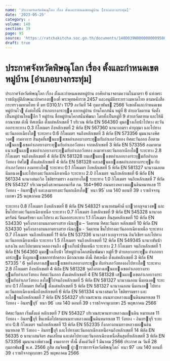 ```yaml
---
name: 'ประกาศจังหวัดพิษณุโลก เรื่อง ตั้งและกำหนดเขตหมู่บ้าน [อำเภอบางกระทุ่ม]'
date: '2023-05-25'
category: ง
volume: 140
section: 39
page: 95
source: 'https://ratchakitcha.soc.go.th/documents/140D039N0000000009500.pdf'
draft: true
---
```


# ประกาศจังหวัดพิษณุโลก เรื่อง ตั้งและกำหนดเขตหมู่บ้าน [อำเภอบางกระทุ่ม]

ประกาศจังหวัดพิษณุโลก เรื่อง ตั้งและกําหนดเขตหมู่บ้าน อาศัยอํานาจตามความในมาตรา 6 แห่งพระราชบัญญัติลักษณะปกครองทองที่ พระพุทธศักราช 2457 และอนุมัติกระทรวงมหาดไทย ตามหนังสือกระทรวงมหาดไทย ที่ มท 0310.1/ว 1179 ลงวันที่ 14 กุมภาพันธ 2566 จึงขอตั้งและกําหนดเขตหมู่บ้านไว ดังต่อไปนี้ อําเภอบางกระทุม แยกหมู่บ้าน บ้านโคกสนั่น หมู่ที่ 8 ตําบลวัดตายม จัดตั้งเป็นหมู่บ้านใหมอีก 1 หมู่บ้าน ชื่อหมู่บ้านโคกสนั่นพัฒนา โดยตั้งเป็นหมู่ที่ 9 ตําบลวัดตายม และให้มีอาณาเขต ดังนี้ ทิศเหนือ ตั้งแต่หลักเขตที่ 1 บริเวณ พิกัด EN 564360 มุมอางเก็บน้ําไปทาง ตะวันออกระยะทาง 0.3 กิโลเมตร ถึงหลักเขตที่ 2 พิกัด EN 567360 นานางอมรา คําบุญมา และไปทางตะวันออกเฉียงใต ระยะทาง 0.6 กิโลเมตร จนถึงหลักเขตที่ 3 พิกัด EN 573356 มุมนานางพิศวงศ งามอาการ สิ้นสุดที่เสนแบงเขตอําเภอบางกระทุมกับอําเภอวังทอง ทิศตะวันออก ถือตามเสนแบงเขตอําเภอบางกระทุมกับอําเภอวังทอง จากหลักเขตที่ 3 พิกัด EN 573356 ลงมาตามแนวเสนแบงเขตอําเภอบางกระทุมกับอําเภอวังทอง ลงมาทางตะวันออกเฉียงใต ระยะทาง 2.8 กิโลเมตร จนถึงหลักเขตที่ 4 พิกัด EN 581328 บนเสนแบงเขตอําเภอบางกระทุมกับอําเภอวังทอง ทิศใต ตั้งแต่หลักเขตที่ 4 พิกัด EN 581328 และเสนแบงเขตอําเภอบางกระทุม กับอําเภอวังทอง ลงมาทางใต ระยะทาง 0.1 กิโลเมตร ถึงหลักเขตที่ 5 พิกัด EN 581327 นานางฉลอม นิ่มอนงคและไปทางตะวันตกเฉียงเหนือ ระยะทาง 2.0 กิโลเมตร จนถึงหลักเขตที่ 6 พิกัด EN 561334 นานางสมถวิล โชติธรรมธรา ลงมาทางใต ระยะทาง 1.0 กิโลเมตร จนถึงหลักเขตที่ 7 พิกัด EN 554327 บริเวณจุดกึ่งสะพานคอนกรีต กม. 184+960 ถนนทางหลวงแผนดินหมายเลข 11 วังทอง - อินทรบุรี และลงมาทางตะวันตกเฉียงใต ้ หนา 95 ่ เลม 140 ตอนที่ 39 ง ราชกิจจานุเบกษา 25 พฤษภาคม 2566

ระยะทาง 0.8 กิโลเมตร ถึงหลักเขตที่ 8 พิกัด EN 548321 นานายสมศักดิ์ แกวกาญจนวงษ และขึ้นไปทางตะวันตกเฉียงเหนือ ระยะทาง 0.7 กิโลเมตร ถึงหลักเขตที่ 9 พิกัด EN 545328 นานางอมรรัตน์ รัตนศรัทธา และไปทาง ตะวันออกระยะทาง 1.1 กิโลเมตร สิ้นสุดหลักเขตที่ 10 พิกัด EN 534330 จุดกึ่งกลางถนนลาดยางสาย เนินกุม – วัดตายม ทิศตะวันตก หลักเขตที่ 10 พิกัด EN 534330 จุดกึ่งกลางถนนลาดยางสาย เนินกุม - วัดตายม ขึ้นไปทางตะวันออกเฉียงเหนือ ระยะทาง 0.7 กิโลเมตร จนถึงหลักเขตที่ 11 พิกัด EN 537336 นานางสาวเบญจวรรณ อินวิเชียร และไปทางตะวันออกเฉียงเหนือ ระยะทาง 1.5 กิโลเมตร จนถึงหลักเขตที่ 12 พิกัด EN 549345 นานางขันน้ํา แสงเงิน และไปตามแนวคลองจนถึง อางเก็บน้ําขึ้นเหนือ ระยะทาง 2.1 กิโลเมตร จนถึงหลักเขตที่ 1 พิกัด EN 564360 มุมอางเก็บน้ํา ให้หมู่บ้านโคกสนั่นพัฒนา หมู่ที่ 9 ตําบลบางกระทุม อําเภอบางกระทุม ซึ่งถูกแบงเขตการปกครอง มีอาณาเขต ดังนี้ ทิศเหนือ ตั้งแต่หลักเขตที่ 3 พิกัด EN 57335 ' 6 จุดกึ่งกลางเสนแบงเขตอําเภอบางกระทุม กับอําเภอวังทองลงไปทางใต ระยะทาง 2.8 กิโลเมตร ถึงหลักเขตที่ 4 พิกัด EN 581328 จุดกึ่งกลางเสนแบงเขตอําเภอบางกระทุมกับอําเภอวังทอง ทิศตะวันออก ตั้งแต่หลักเขตที่ 4 EN 581328 เสนแบงเขตอําเภอบางกระทุมกับอําเภอวังทอง ลงใตไปจนถึงหลักเขตที่ 5 พิกัด EN 581327 นานางฉลอม นิ่มอนงค ระยะทาง 0.1 กิโลเมตร ทิศใต ตั้งแต่หลักเขตที่ 5 พิกัด EN 581327 นานางฉลอม นิ่มอนงค ไปทาง ตะวันออกเฉียงเหนือถึงหลักเขตที่ 6 พิกัด EN 561334 นานางสมถวิล โชติธรรมธรา และลงใตจนถึงหลักเขตที่ 7 พิกัด EN 554327 บริเวณสะพาน ถนนทางหลวงแผนดินหมายเลข 11 วังทอง - อินทรบุรี ้ หนา 96 ่ เลม 140 ตอนที่ 39 ง ราชกิจจานุเบกษา 25 พฤษภาคม 2566

ทิศตะวันตก เริ่มตั้งแต่ หลักเขตที่ 7 EN 554327 บริเวณสะพานทางหลวงแผนดิน หมายเลข 11 วังทอง - อินทรบุรี ขึ้นเหนือไปตามถนนทางหลวงแผนดินหมายเลข 11 วังทอง - อินทรบุรี ระยะทาง 0.8 กิโลเมตร จนถึงหลักเขตที่ 13 พิกัด EN 552335 กึ่งกลางถนนทางหลวงแผนดิน หมายเลข 11 วังทอง - อินทรบุรี และไปทางตะวันออกเฉียงเหนือจนถึงหลักเขตที่ 14 พิกัด EN 56335 o นานางสมจิตร สนเสงี่ยม และต่อไปทางตะวันออกเฉียงเหนือสิ้นสุดที่หลักเขตที่ 3 พิกัด EN 573356 มุมนานางพิศวงค งามอาการ ทั้งนี้ ตั้งแต่วันที่ 1 มีนาคม 2566 ประกาศ ณ วันที่ 28 กุมภาพันธ พ.ศ. 2566 ภูสิต สมจิตต ผู้วาราชการจังหวัดพิษณุโลก ้ หนา 97 ่ เลม 140 ตอนที่ 39 ง ราชกิจจานุเบกษา 25 พฤษภาคม 2566
